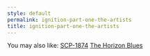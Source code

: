 ```yaml
---
style: default
permalink: ignition-part-one-the-artists
title: ignition-part-one-the-artists
---
```

You may also like:
[SCP-1874](http://scp-wiki.net/scp-1874)
[The Horizon Blues](http://scp-wiki.net/the-horizon-blues)